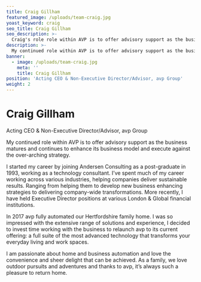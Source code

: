 ```yaml
---
title: Craig Gillham
featured_image: /uploads/team-craig.jpg
yoast_keyword: craig
seo_title: Craig Gillham
seo_description: >-
  Craig's role role within AVP is to offer advisory support as the business matures and continues to enhance its business model and execute against the over-arching strategy.
description: >-
  My continued role within AVP is to offer advisory support as the business matures and continues to enhance its business model and execute against the over-arching strategy.
banner:
  - image: /uploads/team-craig.jpg
    meta: ''
    title: Craig Gillham
position: 'Acting CEO & Non-Executive Director/Advisor, avp Group'
weight: 2
---
```

# Craig Gillham

Acting CEO & Non-Executive Director/Advisor, avp Group

My continued role within AVP is to offer advisory support as the business matures and continues to enhance its business model and execute against the over-arching strategy.

I started my career by joining Andersen Consulting as a post-graduate in 1993, working as a technology consultant.  I’ve spent much of my career working across various industries, helping companies deliver sustainable results. Ranging from helping them to develop new business enhancing strategies to delivering company-wide transformations. More recently, I have held Executive Director positions at various London & Global financial institutions.  

In 2017 avp fully automated our Hertfordshire family home.  I was so impressed with the extensive range of solutions and experience, I decided to invest time working with the business to relaunch avp to its current offering: a full suite of the most advanced technology that transforms your everyday living and work spaces.  

I am passionate about home and business automation and love the convenience and sheer delight that can be achieved. As a family, we love outdoor pursuits and adventures and thanks to avp, it’s always such a pleasure to return home.
